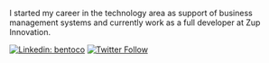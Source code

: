 

I started my career in the technology area as support of business management systems and currently work as a full developer at Zup Innovation.

[![Linkedin: bentoco](https://img.shields.io/badge/-Linkedin-blue?style=flat-square&logo=Linkedin&logoColor=white&link=https://https://www.linkedin.com/in/bentoco/)](https://www.linkedin.com/in/bentoco/)
[![Twitter Follow](https://img.shields.io/twitter/follow/bentobei?style=social)](https://twitter.com/bentobei)
